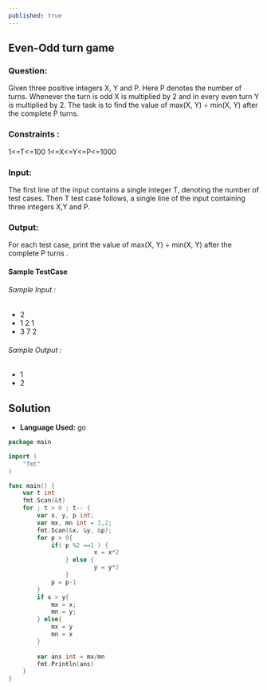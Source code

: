 ```yaml
---
published: true
---
```


## Even-Odd turn game

### Question:

Given three positive integers X, Y and P. Here P denotes the number of turns. Whenever the turn is odd X is multiplied by 2 and in every even turn Y is multiplied by 2. The task is to find the value of max(X, Y) ÷ min(X, Y) after the complete P turns.


### Constraints :

1<=T<=100
1<=X<=Y<=P<=1000

### Input:

The first line of the input contains a single integer T, denoting the number of test cases. Then T test case follows, a single line of the input containing three integers X,Y and P.

### Output:

For each test case, print the value of max(X, Y) ÷ min(X, Y) after the complete P turns .


#### Sample TestCase

###### Sample Input :
- 2
- 1 2 1
- 3 7 2


###### Sample Output :
- 1
- 2


## Solution

- **Language Used:** go

```go
package main

import (
	"fmt"
)

func main() {
	var t int
	fmt.Scan(&t)
	for ; t > 0 ; t-- {
		var x, y, p int;
		var mx, mn int = 1,2;
		fmt.Scan(&x, &y, &p);
		for p > 0{
			if( p %2 ==1 ) {
                		x = x*2
           		} else {
              			y = y*2
           		}
			p = p-1
		}
		if x > y{
			mx = x;
			mn = y;
		} else{
		    mx = y
		    mn = x
		}
	
		var ans int = mx/mn
		fmt.Println(ans)
	}	
}
```

